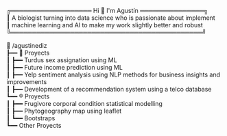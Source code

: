 ╔═══════════════════ Hi 👋 I'm Agustín ═══════════════╗   
┃  A biologist turning into data science who is passionate about implement    
┃ machine learning and AI to make my work slightly better and robust 
╚═════════════════════════════════════════════╝       
  
🦩 /agustinediz    
    ┣━━ 🐍 Proyects                                                                                           
  	┃   ┣━━ Turdus sex assignation using ML                          
  	┃   ┣━━ Future income prediction using ML                           
  	┃   ┣━━ Yelp sentiment analysis using NLP methods for business insights and improvements    
    ┃   ┣━━ Development of a recommendation system using a telco database   
    ┗━━ ®️ Proyects  
     ┃  ┣━━ Frugivore corporal condition statistical modelling  
     ┃  ┣━━ Phytogeography map using leaflet  
     ┃ ┗━━ Bootstraps  
     ┗━━ Other Proyects

